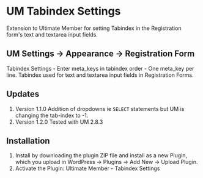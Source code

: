 # UM Tabindex Settings
Extension to Ultimate Member for setting Tabindex in the Registration form's text and textarea input fields.

## UM Settings -> Appearance -> Registration Form
Tabindex Settings - Enter meta_keys in tabindex order - One meta_key per line. Tabindex used for text and textarea input fields in Registration Forms.

## Updates
1. Version 1.1.0 Addition of dropdowns ie <code>SELECT</code> statements but UM is changing the tab-index to -1.
2. Version 1.2.0 Tested with UM 2.8.3

## Installation
1. Install by downloading the plugin ZIP file and install as a new Plugin, which you upload in WordPress -> Plugins -> Add New -> Upload Plugin.
2. Activate the Plugin: Ultimate Member - Tabindex Settings
